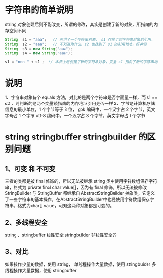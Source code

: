 # 字符串的简单说明
  
  string 对象创建后则不能改变，所谓的修改，其实是创建了新的对象，所指向的内存空间不同

```java
String  s1 = "aaa";   // 声明了一个字符串对象， s1 存放了到字符串对象的引用，
String  s2 = "aaa";   // 不知道为什么，s2 也找到了 s1 的引用地址，好神奇
String  s3 = new String("aaa");
String  s4 = new String("aaa");

s1 = "nnn " + s1 ;  // 本质上是创建了新的字符串对象，变量 s1 指向了新的字符串地址

```

# 说明

  1、字符串对象有个 equals 方法，对比的是两个字符串是否字面量一样，而 s1 == s2 ，则判断的是两个变量锁指向的内存地址引用是否一样
  2、字节是计算机存储信息的最小单位，1 个字节等于 8 位，
      gbk 编码中，一个汉字占 2 个字节，英文字母占 1 个字节
      utf-8 编码中，一个汉字占 3 个字节，英文字母占 1 个字节




# string stringbuffer stringbuilder 的区别问题

## 1、可变 和 不可变
  三者的类都是被 final 修饰的，所以无法被继承
  string 类中使用字符数组保存字符串，格式为 private final char value[]，因为有 final 修饰，所以无法被修改
  StringBuilder 与 StringBuffer 都继承自 AbstractStringBuilder 抽象类，它定义了一些字符串的基本操作。在AbstractStringBuilder中也是使用字符数组保存字符串，格式为char[] value，可知这两种对象都是可变的。

## 2、多线程安全
  string 、stringbuffer 线性安全
  stringbuilder 非线性安全的

## 3、对比
  如果操作少量的数据，使用 string，
  单线程操作大量数据，使用 stringbuider
  多线程操作大量数据，使用 stringbuffer




